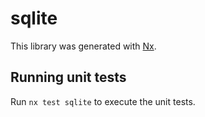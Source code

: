 # sqlite

This library was generated with [Nx](https://nx.dev).

## Running unit tests

Run `nx test sqlite` to execute the unit tests.
